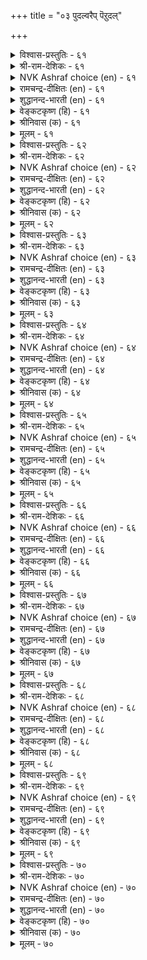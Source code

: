 +++
title = "०३ पुदल्वरैप् पॆऱुदल्"

+++


<details><summary>विश्वास-प्रस्तुतिः - ६१</summary>

पॆऱुमवट्रुळ् यामऱिवदु इल्लै अऱिवऱिन्द  
मक्कट्पेऱु अल्ल पिऱ।      ६१
</details>

<details><summary>श्री-राम-देशिकः - ६१</summary>

शास्त्रानुगतबुद्धीनां पुत्राणां लाभ एव तु ।  
लव्धव्येषु महद्भाग्यं अन्यन्नेह प्रशस्यते ॥ ६१॥
</details>

<details><summary>NVK Ashraf choice (en) - ६१</summary>

००६१
Of all blessings we know,
Nothing worth than begetting intelligent children.
(Satguru Subramuniyaswami), (P.S. Sundaram)
</details>

<details><summary>रामचन्द्र-दीक्षितः (en) - ६१</summary>

61\. peṟumavaṟṟuḷ yām aṟivatu illai-aṟivu aṟinta  
makkaṭpēṟu alla piṟa.

61\. We do not know of any other asset than that of intelligent off-spring.  
</details>

<details><summary>शुद्धानन्द-भारती (en) - ६१</summary>

1\. பெறுமவற்றுள் யாமறிவது இல்லை அறிவறிந்த  
மக்கட்பேறு அல்ல பிற  
The world no higher bliss bestows  
Than children virtuous and wise.         61  
</details>

<details><summary>वेङ्कटकृष्ण (हि) - ६१</summary>

61
बुद्धिमान सन्तान से, बढ़ कर विभव सुयोग्य ।  
हम तो मानेंगे नहीं, हैं पाने के योग्य ॥
</details>

<details><summary>श्रीनिवास (क) - ६१</summary>

61. अरिवन्नु तिळिद मक्कळन्नु पडॆयुवुदक्किन्त नमगॆ बेरॆ भाग्यविल्ल. (उळिद भाग्यगळन्नु नावु लक्षिसुवुदिल्ल)

</details>

<details><summary>मूलम् - ६१</summary>

पॆऱुमवट्रुळ् यामऱिवदु इल्लै अऱिवऱिन्द  
मक्कट्पेऱु अल्ल पिऱ।      ६१
</details>

<details><summary>विश्वास-प्रस्तुतिः - ६२</summary>

ऎऴुबिऱप्पुम् तीयवै तीण्डा पऴिबिऱङ्गाप्  
पण्बुडै मक्कट् पॆऱिन्।      ६२
</details>

<details><summary>श्री-राम-देशिकः - ६२</summary>

निर्दुष्टगुणसम्पन्नं पुत्रं प्राप्नोति यो नरः ।  
दुःखानि तं न बाधन्ते भाविजन्मसु सप्तसु ॥ ६२॥
</details>

<details><summary>NVK Ashraf choice (en) - ६२</summary>

००६२
No harm will befall in all seven births
If one begets blameless children.
(P.S. Sundaram)
</details>

<details><summary>रामचन्द्र-दीक्षितः (en) - ६२</summary>

62\. eḻupiṟappum tīyavai tīṇṭā-paḻi piṟaṅkāp  
paṇpuṭai makkaṭ peṟiṉ.

62\. All the seven births no evil befalls one who is blest with good and unstained children.  
</details>

<details><summary>शुद्धानन्द-भारती (en) - ६२</summary>

2\. எழுபிறப்பும் தீயவை தீண்டா பழிபிறங்காப்  
பண்புடை மக்கட் பெறின்  
No evil comes and no blemish;  
Noble sons bring all we wish.         62  
</details>

<details><summary>वेङ्कटकृष्ण (हि) - ६२</summary>

62
सात जन्म तक भी उसे, छू नहिं सकता ताप ।  
यदि पावे संतान जो, शीलवान निष्पाप ॥
</details>

<details><summary>श्रीनिवास (क) - ६२</summary>

62. अपकीर्ति इल्लद, गुणशालिगळाद मक्कळन्नु पडॆदरॆ, एळु जन्मगळल्लियू केडिनिन्द उण्टागुव दुःखवु नम्म बळि सारुवुदिल्ल.

</details>

<details><summary>मूलम् - ६२</summary>

ऎऴुबिऱप्पुम् तीयवै तीण्डा पऴिबिऱङ्गाप्  
पण्बुडै मक्कट् पॆऱिन्।      ६२
</details>

<details><summary>विश्वास-प्रस्तुतिः - ६३</summary>

तम्बॊरुळ् ऎन्बदम् मक्कळ् अवर्बॊरुळ्  
तम्दम् विनैयान् वरुम्।      ६३
</details>

<details><summary>श्री-राम-देशिकः - ६३</summary>

तनयेन पितुः स्वर्गलोकार्थे दानकारणात् ।  
पुत्रं स्वार्जितवित्तेन समं वै मन्यते पिता ॥ ६३॥
</details>

<details><summary>NVK Ashraf choice (en) - ६३</summary>

००६३
Children are called one's fortune;
And their fortune the result of their own deeds. *
(S. Thandapani Desikar)
</details>

<details><summary>रामचन्द्र-दीक्षितः (en) - ६३</summary>

63\. tam poruḷ eṉpa tam makkaḷ; avar poruḷ  
tamtam viṉaiyāl varum.

63\. A man’s riches are his children; their riches are the fruit of their actions.  
</details>

<details><summary>शुद्धानन्द-भारती (en) - ६३</summary>

3\. தம்பொருள் என்பதம் மக்கள் அவர்பொருள்  
தம்தம் வினையான் வரும்  
Children are one's wealth indeed  
Their wealth is measured by their deed.         63  
</details>

<details><summary>वेङ्कटकृष्ण (हि) - ६३</summary>

63
निज संतान-सुकर्म से, स्वयं धन्य हों जान ।  
अपना अर्थ सुधी कहें, है अपनी संतान ॥
</details>

<details><summary>श्रीनिवास (क) - ६३</summary>

63. तम्म मक्कळे तम्म सम्पत्तु ऎन्दु (बल्लवरु) हेळुवरु; आ मक्कळ सम्पत्तॆन्दरॆ अवरवर कर्मफलगळु.

</details>

<details><summary>मूलम् - ६३</summary>

तम्बॊरुळ् ऎन्बदम् मक्कळ् अवर्बॊरुळ्  
तम्दम् विनैयान् वरुम्।      ६३
</details>

<details><summary>विश्वास-प्रस्तुतिः - ६४</summary>

अमिऴ्दिनुम् आट्र इनिदेदम् मक्कळ्  
सिऱुगै अळाविय कूऴ्।      ६४
</details>

<details><summary>श्री-राम-देशिकः - ६४</summary>

दत्तं यत् पुत्र हस्तेन सामान्यमपि भोजनम् ।  
अमृतादधिकं तत्तु वर्तते मधुरं पितुः ॥ ६४॥
</details>

<details><summary>NVK Ashraf choice (en) - ६४</summary>

००६४
Sweeter than nectar is the porridge messed up
By the tiny hands of one’s children. *
(G. Vanmikanathan)
</details>

<details><summary>रामचन्द्र-दीक्षितः (en) - ६४</summary>

64\. amiḻtiṉum āṟṟa iṉitē-tam makkaḷ  
ciṟu kai aḷāviya kūḻ.

64\. Sweeter than ambrosia is the food handled by the tender hand of one’s children.  
</details>

<details><summary>शुद्धानन्द-भारती (en) - ६४</summary>

4\. அமிர்தினும் ஆற்ற இனிதேதம் மக்கள்  
சிறுகை அளாவிய கூழ்  
The food is more than nectar sweet  
In which one's children hands insert.         64  
</details>

<details><summary>वेङ्कटकृष्ण (हि) - ६४</summary>

64
नन्हे निज संतान के, हाथ विलोड़ा भात ।  
देवों के भी अमृत का, स्वाद करेगा मात ॥
</details>

<details><summary>श्रीनिवास (क) - ६४</summary>

64. मक्कळु तम्म किरुकैगळिन्द चॆल्लाडिद कूळु, हॆत्तवरिगॆ अमृतक्किन्त मिगिलाद सवि उण्टुमाडुत्तदॆ.

</details>

<details><summary>मूलम् - ६४</summary>

अमिऴ्दिनुम् आट्र इनिदेदम् मक्कळ्  
सिऱुगै अळाविय कूऴ्।      ६४
</details>

<details><summary>विश्वास-प्रस्तुतिः - ६५</summary>

मक्कळ्मॆय् तीण्डल् उडऱ्किन्बम् मट्रु अवर्  
सॊऱ्केट्टल् इन्बम् सॆविक्कु।      ६५
</details>

<details><summary>श्री-राम-देशिकः - ६५</summary>

पुत्रदेहपरिष्वङ्गो देहानन्दं विवर्धयेत् ।  
जनयेच्छ्रवणानन्दं तेषां स्खलितभाषितम् ॥ ६५॥
</details>

<details><summary>NVK Ashraf choice (en) - ६५</summary>

००६५
To be touched by children is a delight to the body,
And to hear their speech a joy to the ear.
(N.V.K. Ashraf)
</details>

<details><summary>रामचन्द्र-दीक्षितः (en) - ६५</summary>

65\. makkaḷ mey tīṇṭal uṭaṟku iṉpam; maṟṟu avar  
col kēṭṭal iṉpam, cevikku.

65\. The delight of the body is the touch of one’s children. The delight of the ear is their lisp.  
</details>

<details><summary>शुद्धानन्द-भारती (en) - ६५</summary>

5\. மக்கள்மெய் தீண்டல் உடற்கின்பம் மற்றுஅவர்  
சொற்கேட்டல் இன்பம் செவிக்கு  
Children's touch delights the body  
Sweet to ears are their words lovely.         65  
</details>

<details><summary>वेङ्कटकृष्ण (हि) - ६५</summary>

65
निज शिशु अंग-स्पर्श से, तन को है सुख-लाभ ।  
टूटी- फूटी बात से, श्रुति को है सुख-लाभ ॥
</details>

<details><summary>श्रीनिवास (क) - ६५</summary>

65. मक्कळ मैयन्नु सवरुवुदु ऒडलिगॆ हित, आ मक्कळ तॊदलु नुडि केळुवुदु किविगॆ हित.

</details>

<details><summary>मूलम् - ६५</summary>

मक्कळ्मॆय् तीण्डल् उडऱ्किन्बम् मट्रु अवर्  
सॊऱ्केट्टल् इन्बम् सॆविक्कु।      ६५
</details>

<details><summary>विश्वास-प्रस्तुतिः - ६६</summary>

कुऴल् इनिदु याऴ्इनिदु ऎन्बदम् मक्कळ्  
मऴलैच्चॊल् केळा तवर्।      ६६
</details>

<details><summary>श्री-राम-देशिकः - ६६</summary>

अस्पष्टमधुरं पुत्रभाषितं श‍ृणोति यः ।  
स एव कथयेत् रम्यं वीणावेण्वादि वादितम् ॥ ६६॥
</details>

<details><summary>NVK Ashraf choice (en) - ६६</summary>

००६६
"The flute is sweet", "The lute is sweet",
Say those who never heard their children lisp.
(P.S. Sundaram)
</details>

<details><summary>रामचन्द्र-दीक्षितः (en) - ६६</summary>

66\. 'kuḻal iṉitu; yāḻ iṉitu' eṉpa-tam makkaḷ  
maḻalaic col kēḷātavar.

66\. The ‘lute is sweet’, ‘the Veena is sweet’, they say who have not heard the lisp of their little ones.  
</details>

<details><summary>शुद्धानन्द-भारती (en) - ६६</summary>

6\. குழல்இனிது யாழ்இனிது என்பதம் மக்கள்  
மழலைச்சொல் கேளா தவர்  
The flute and lute are sweet they say  
Deaf to baby's babble's lay!         66  
</details>

<details><summary>वेङ्कटकृष्ण (हि) - ६६</summary>

66
मुरली-नाद मधुर कहें, सुमधुर वीणा-गान ।  
तुतलाना संतान का, जो न सुना निज कान ॥
</details>

<details><summary>श्रीनिवास (क) - ६६</summary>

66. तम्म मक्कळ तॊदलु मातन्नु केळदवरु कॊळलु इनिदु, वीणॆ इनिदु ऎन्दु हेळुत्तारॆ.

</details>

<details><summary>मूलम् - ६६</summary>

कुऴल् इनिदु याऴ्इनिदु ऎन्बदम् मक्कळ्  
मऴलैच्चॊल् केळा तवर्।      ६६
</details>

<details><summary>विश्वास-प्रस्तुतिः - ६७</summary>

तन्दै मगऱ्काट्रु नण्ड्रि अवैयत्तु  
मुन्दि इरुप्पच् चॆयल्।      ६७
</details>

<details><summary>श्री-राम-देशिकः - ६७</summary>

पिता विद्याप्रदानेन पण्डिताग्रेसरं सुतम् ।  
यदि कुर्यात्सुतस्यैतत् महत् साह्यमुदीर्यते ॥ ६७॥
</details>

<details><summary>NVK Ashraf choice (en) - ६७</summary>

००६७
The good a father can do to his child
Is to make him excel in the midst of the learned. *
(K. Krishnaswamy & Vijaya Ramkumar)
</details>

<details><summary>रामचन्द्र-दीक्षितः (en) - ६७</summary>

67\. tantai makaṟku āṟṟum naṉṟi avaiyattu  
munti iruppac ceyal.

67\. The good a father can do his son is to make him occupy the first rank in an assembly.  
</details>

<details><summary>शुद्धानन्द-भारती (en) - ६७</summary>

7\. தந்தை மகற்குஆற்றும் நன்றி அவையத்து  
முந்தி யிருப்பச் செயல்  
A father's duty to his son is  
To seat him in front of the wise.         67  
</details>

<details><summary>वेङ्कटकृष्ण (हि) - ६७</summary>

67
पिता करे उपकार यह, जिससे निज संतान ।  
पंडित-सभा-समाज में, पावे अग्रस्थान ॥
</details>

<details><summary>श्रीनिवास (क) - ६७</summary>

67. तन्दॆयादवनु तन्न मगनिगॆ माडुव उपकारवॆन्दरॆ बुद्दि जीविगळ सभॆगळल्लि ऎदॆगॊट्टु मातनाडुव हागॆ अवनिगॆ विद्यॆ नीडुवुदु.

</details>

<details><summary>मूलम् - ६७</summary>

तन्दै मगऱ्काट्रु नण्ड्रि अवैयत्तु  
मुन्दि इरुप्पच् चॆयल्।      ६७
</details>

<details><summary>विश्वास-प्रस्तुतिः - ६८</summary>

तम्मिन्दम् मक्कळ् अऱिवुडैमै मानिलत्तु  
मन्नुयिर्क् कॆल्लाम् इनिदु।      ६८
</details>

<details><summary>श्री-राम-देशिकः - ६८</summary>

विद्यावन्तं सुतं दृष्टवा मोदते न पिता परम् ।  
अधिकं तेन तुष्यन्ति सर्वे भूतलवासिनः ॥ ६८॥
</details>

<details><summary>NVK Ashraf choice (en) - ६८</summary>

००६८
The wisdom of one's own children
Brings joy to all life on the earth.
(N.V.K. Ashraf)
</details>

<details><summary>रामचन्द्र-दीक्षितः (en) - ६८</summary>

68\. tammiṉ, tam makkaḷ aṟivuṭaimai mā nilattu  
maṉ uyirkku ellām iṉitu.

68\. Wisdom of the child is not merely the father’s delight but the delight of the world.  
</details>

<details><summary>शुद्धानन्द-भारती (en) - ६८</summary>

8\. தம்மின்தம் மக்கள் அறிவுடமை மாநிலத்து  
மன்னுயிர்க் கெல்லாம் இனிது  
With joy the hearts of parents swell  
To see their children themselves excel.         68  
</details>

<details><summary>वेङ्कटकृष्ण (हि) - ६८</summary>

68
विद्यार्जन संतान का, अपने को दे तोष ।  
उससे बढ़ सब जगत को, देगा वह संतोष ॥
</details>

<details><summary>श्रीनिवास (क) - ६८</summary>

68. तम्म मक्कळ बौद्दिक जाण्मॆ तमगॆ मात्रवल्लदॆ, लोकद जीविगळिगॆल्ला मिगिलाद आनन्दवन्नु उण्टुमाडुत्तदॆ.

</details>

<details><summary>मूलम् - ६८</summary>

तम्मिन्दम् मक्कळ् अऱिवुडैमै मानिलत्तु  
मन्नुयिर्क् कॆल्लाम् इनिदु।      ६८
</details>

<details><summary>विश्वास-प्रस्तुतिः - ६९</summary>

ईण्ड्र पॊऴुदिन् पॆरिदुवक्कुम् तन्मगनैच्  
चाण्ड्रोन् ऎनक्केट्ट ताय्।      ६९
</details>

<details><summary>श्री-राम-देशिकः - ६९</summary>

''पुत्रस्ते गुणवान् विद्वान्'' इति वाक्यं महात्मनाम् ।  
श्रुत्वैव जननी तस्य जननादपि तुष्यति ॥ ६९॥
</details>

<details><summary>NVK Ashraf choice (en) - ६९</summary>

००६९
A woman rejoices at the birth of a son,
But even more when he is praised.
(P.S. Sundaram)
</details>

<details><summary>रामचन्द्र-दीक्षितः (en) - ६९</summary>

69\. īṉṟa poḻutiṉ peritu uvakkum-taṉ makaṉaic  
cāṉṟōṉ eṉak kēṭṭa tāy.

69\. A mother’s joy to hear of her son’s greatness transcends that at his birth.  
</details>

<details><summary>शुद्धानन्द-भारती (en) - ६९</summary>

9\. ஈன்ற பொழுதிற் பெரிதுவக்கும் தன்மகனைச்  
சான்றோன் எனக்கேட்ட தாய்  
The mother, hearing her son's merit  
Delights more than when she begot.         69  
</details>

<details><summary>वेङ्कटकृष्ण (हि) - ६९</summary>

69
पुत्र जनन पर जो हुआ, उससे बढ़ आनन्द ।  
माँ को हो जब वह सुने, महापुरुष निज नन्द ॥
</details>

<details><summary>श्रीनिवास (क) - ६९</summary>

69. तन्न मग कीर्तिशालि ऎन्दु हॆररिन्द केळिदाग तायिगॆ आगुव आनन्द, तानु (मगनिगॆ) जन्मवित्ताग पडॆद आनन्दक्किन्त मिगिलादुदु.

</details>

<details><summary>मूलम् - ६९</summary>

ईण्ड्र पॊऴुदिन् पॆरिदुवक्कुम् तन्मगनैच्  
चाण्ड्रोन् ऎनक्केट्ट ताय्।      ६९
</details>

<details><summary>विश्वास-प्रस्तुतिः - ७०</summary>

मगन्दन्दैक्कु आट्रुम् उदवि इवन्दन्दै  
ऎन्नोट्रान् कॊल् ऎनुम् सॊल्।      ७०
</details>

<details><summary>श्री-राम-देशिकः - ७०</summary>

किंवा तपः कृतं पित्रा प्राप्तुमेतादृरां सुतम् ।  
इति लोकैः स्तुत्ः पुत्रः पितुः स्यादुपकारकः ॥ ७०॥
</details>

<details><summary>NVK Ashraf choice (en) - ७०</summary>

००७०
The son's duty to his father is to make world ask,
"By what austerities did he merit such a son! *
(Satguru Subramuniyaswami)
</details>

<details><summary>रामचन्द्र-दीक्षितः (en) - ७०</summary>

70\. makaṉ tantaikku āṟṟum utavi, ‘ivaṉ tantai  
eṉ nōṟṟāṉkol!’ eṉum col.

70\. The service a son can do his father is to make the public exclaim ‘see, the fruit of his father’s good deeds.’
</details>

<details><summary>शुद्धानन्द-भारती (en) - ७०</summary>

10\. மகன்தந்தைக்கு ஆற்றும் உதவி இவன்தந்தை  
என்னோற்றான் கொல்எனுஞ் சொல்  
The son to sire this word is debt  
"What penance such a son begot!"         70  
</details>

<details><summary>वेङ्कटकृष्ण (हि) - ७०</summary>

70
पुत्र पिता का यह करे, बदले में उपकार ।  
`धन्य धन्य इसके पिता’, यही कहे संसार ॥
</details>

<details><summary>श्रीनिवास (क) - ७०</summary>

70. मगनु तन्न तन्दॆगॆ मादुव उपकारवॆन्दरॆ, तन्दॆ इवनन्नु पडॆयलु ऎष्टु तपस्सु माडिदनो ऎम्ब जनर उद्गार.
</details>

<details><summary>मूलम् - ७०</summary>

मगन्दन्दैक्कु आट्रुम् उदवि इवन्दन्दै  
ऎन्नोट्रान् कॊल् ऎनुम् सॊल्।      ७०
</details>
